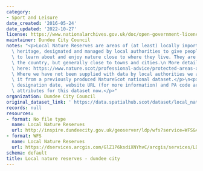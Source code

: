 ```yaml
---
category:
- Sport and Leisure
date_created: '2016-05-24'
date_updated: '2022-10-27'
license: https://www.nationalarchives.gov.uk/doc/open-government-licence/version/3/
maintainer: Dundee City Council
notes: "<p>Local Nature Reserves are areas of (at least) locally important natural\
  \ heritage, designated and managed by local authorities to give people better opportunities\
  \ to learn about and enjoy nature close to where they live. They are found across\
  \ the country, but generally close to towns and cities.\n More details are available\
  \ here: https://www.nature.scot/professional-advice/protected-areas-and-species/protected-areas/local-designations/local-nature-reserves\n\
  \ Where we have not been supplied with data by local authorities we are extracting\
  \ it from a previously produced NatureScot national dataset.</p>\n<p>Site name,\
  \ designation date, website URL (for more information) and PA code are all mandatory\
  \ attributes for this dataset now.</p>"
organization: Dundee City Council
original_dataset_link: ' https://data.spatialhub.scot/dataset/local_nature_reserves-dc'
records: null
resources:
- format: No file type
  name: Local Nature Reserves
  url: http://inspire.dundeecity.gov.uk/geoserver/ldp/wfs?service=WFS&version=2.0.0&request=getCapabilities
- format: WFS
  name: Local Nature Reserves
  url: https://dservices.arcgis.com/GlZ1P6ksdiXNYhvC/arcgis/services/LDP2019_WFS/WFSServer?SERVICE=WFS&REQUEST=GetCapabilities
schema: default
title: Local nature reserves - dundee city
---
```

